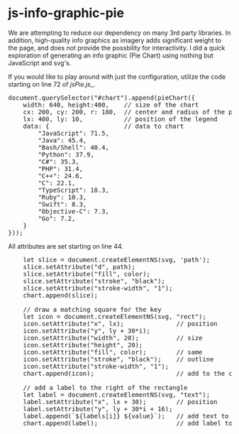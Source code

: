 # js-info-graphic-pie

We are attempting to reduce our dependency on many 3rd party libraries. In addition, high-quality info graphics as imagery adds significant weight to the page, and does not provide the possbility for interactivity. I did a quick exploration of generating an info graphic (Pie Chart) using nothing but JavaScript and svg's.

If you would like to play around with just the configuration, utilize the code starting on line 72 of _jsPie.js__.

<pre>
document.querySelector("#chart").append(pieChart({
    width: 640, height:400,    // size of the chart
    cx: 200, cy: 200, r: 180,  // center and radius of the pie
    lx: 400, ly: 10,           // position of the legend
    data: {                    // data to chart
        "JavaScript": 71.5,
        "Java": 45.4,
        "Bash/Shell": 40.4,
        "Python": 37.9,
        "C#": 35.3,
        "PHP": 31.4,
        "C++": 24.6,
        "C": 22.1,
        "TypeScript": 18.3,
        "Ruby": 10.3,
        "Swift": 8.3,
        "Objective-C": 7.3,
        "Go": 7.2,
    }
}));
</pre>

All attributes are set starting on line 44.

<pre>
    let slice = document.createElementNS(svg, 'path');
    slice.setAttribute("d", path);
    slice.setAttribute("fill", color);
    slice.setAttribute("stroke", "black");
    slice.setAttribute("stroke-width", "1");
    chart.append(slice);
        
    // draw a matching square for the key
    let icon = document.createElementNS(svg, "rect");
    icon.setAttribute("x", lx);              // position
    icon.setAttribute("y", ly + 30*i);
    icon.setAttribute("width", 20);          // size 
    icon.setAttribute("height", 20);
    icon.setAttribute("fill", color);        // same 
    icon.setAttribute("stroke", "black");    // outline
    icon.setAttribute("stroke-width", "1");
    chart.append(icon);                      // add to the chart

    // add a label to the right of the rectangle
    let label = document.createElementNS(svg, "text");
    label.setAttribute("x", lx + 30);        // position
    label.setAttribute("y", ly + 30*i + 16);
    label.append(`${labels[i]} ${value}`);   // add text to label
    chart.append(label);                     // add label to the chart
</pre>
